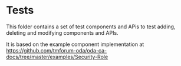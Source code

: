 # Tests

This folder contains a set of test components and APis to test adding, deleting and modifying components and APIs.

It is based on the example component implementation at https://github.com/tmforum-oda/oda-ca-docs/tree/master/examples/Security-Role
